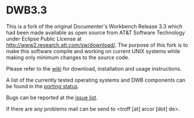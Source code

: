 DWB3.3
======

This is a fork of the original Documenter's Workbench Release 3.3 which had
been made available as open source from AT&T Software Technology under Eclipse
Public License at http://www2.research.att.com/sw/download/.
The purpose of this fork is to make this software compile and working on
current UNIX systems while making only minimum changes to the source code.

Please refer to the
[wiki](https://github.com/n-t-roff/DWB3.3/wiki#download-installation-and-usage)
for download, installation and usage instructions.

A list of the currently tested operating systems and DWB components can be
found in the
[porting status](https://github.com/n-t-roff/DWB3.3/wiki#porting-status).

Bugs can be reported at the
[issue list](https://github.com/n-t-roff/DWB3.3/issues).

If there are any problems mail can be send to &lt;troff [at] arcor [dot] de&gt;.

